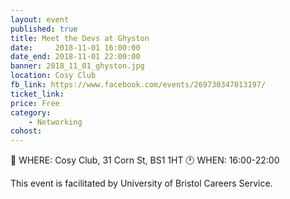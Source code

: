 ```yaml
---
layout: event
published: true
title: Meet the Devs at Ghyston
date:     2018-11-01 16:00:00
date_end: 2018-11-01 22:00:00
banner: 2018_11_01_ghyston.jpg
location: Cosy Club
fb_link: https://www.facebook.com/events/269730347013197/
ticket_link:
price: Free
category:
    - Networking
cohost:
---
```


📍 WHERE: Cosy Club, 31 Corn St, BS1 1HT
🕐 WHEN: 16:00-22:00

This event is facilitated by University of Bristol Careers Service.
